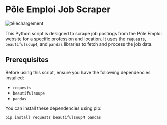 # Pôle Emploi Job Scraper
![téléchargement](https://github.com/NomelN/scrape-job/assets/61651276/25c8f840-6434-4f93-8b75-6f0dbe8e219c)



This Python script is designed to scrape job postings from the Pôle Emploi website for a specific profession and location. It uses the `requests`, `beautifulsoup4`, and `pandas` libraries to fetch and process the job data.


## Prerequisites

Before using this script, ensure you have the following dependencies installed:

- `requests`
- `beautifulsoup4`
- `pandas`

You can install these dependencies using pip:

```bash
pip install requests beautifulsoup4 pandas 

